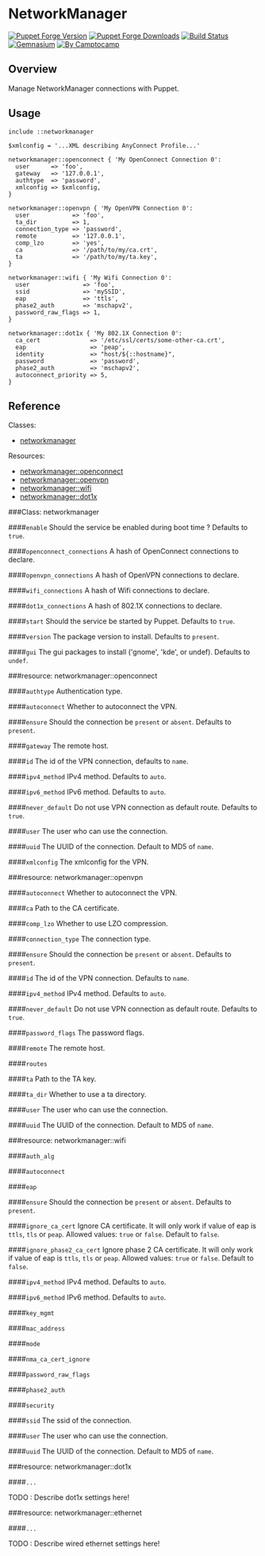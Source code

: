 NetworkManager
==============

[![Puppet Forge Version](http://img.shields.io/puppetforge/v/camptocamp/networkmanager.svg)](https://forge.puppetlabs.com/camptocamp/networkmanager)
[![Puppet Forge Downloads](http://img.shields.io/puppetforge/dt/camptocamp/networkmanager.svg)](https://forge.puppetlabs.com/camptocamp/networkmanager)
[![Build Status](https://img.shields.io/travis/camptocamp/puppet-networkmanager/master.svg)](https://travis-ci.org/camptocamp/puppet-networkmanager)
[![Gemnasium](https://img.shields.io/gemnasium/camptocamp/puppet-networkmanager.svg)](https://gemnasium.com/camptocamp/puppet-networkmanager)
[![By Camptocamp](https://img.shields.io/badge/by-camptocamp-fb7047.svg)](http://www.camptocamp.com)

Overview
--------

Manage NetworkManager connections with Puppet.

Usage
-----

```puppet
include ::networkmanager

$xmlconfig = '...XML describing AnyConnect Profile...'

networkmanager::openconnect { 'My OpenConnect Connection 0':
  user      => 'foo',
  gateway   => '127.0.0.1',
  authtype  => 'password',
  xmlconfig => $xmlconfig,
}

networkmanager::openvpn { 'My OpenVPN Connection 0':
  user            => 'foo',
  ta_dir          => 1,
  connection_type => 'password',
  remote          => '127.0.0.1',
  comp_lzo        => 'yes',
  ca              => '/path/to/my/ca.crt',
  ta              => '/path/to/my/ta.key',
}

networkmanager::wifi { 'My Wifi Connection 0':
  user               => 'foo',
  ssid               => 'mySSID',
  eap                => 'ttls',
  phase2_auth        => 'mschapv2',
  password_raw_flags => 1,
}

networkmanager::dot1x { 'My 802.1X Connection 0':
  ca_cert              => '/etc/ssl/certs/some-other-ca.crt',
  eap                  => 'peap',
  identity             => "host/${::hostname}",
  password             => 'password',
  phase2_auth          => 'mschapv2',
  autoconnect_priority => 5,
}
```

Reference
---------

Classes:

* [networkmanager](#class-networkmanager)

Resources:

* [networkmanager::openconnect](#resource-networkmanageropenconnect)
* [networkmanager::openvpn](#resource-networkmanageropenvpn)
* [networkmanager::wifi](#resource-networkmanagerwifi)
* [networkmanager::dot1x](#resource-networkmanagerdot1x)

###Class: networkmanager

####`enable`
Should the service be enabled during boot time ? Defaults to `true`.

####`openconnect_connections`
A hash of OpenConnect connections to declare.

####`openvpn_connections`
A hash of OpenVPN connections to declare.

####`wifi_connections`
A hash of Wifi connections to declare.

####`dot1x_connections`
A hash of 802.1X connections to declare.

####`start`
Should the service be started by Puppet. Defaults to `true`.

####`version`
The package version to install. Defaults to `present`.

####`gui`
The gui packages to install ('gnome', 'kde', or undef). Defaults to `undef`.

###resource: networkmanager::openconnect

####`authtype`
Authentication type.

####`autoconnect`
Whether to autoconnect the VPN.

####`ensure`
Should the connection be `present` or `absent`. Defaults to `present`.

####`gateway`
The remote host.

####`id`
The id of the VPN connection, defaults to `name`.

####`ipv4_method`
IPv4 method. Defaults to `auto`.

####`ipv6_method`
IPv6 method. Defaults to `auto`.

####`never_default`
Do not use VPN connection as default route. Defaults to `true`.

####`user`
The user who can use the connection.

####`uuid`
The UUID of the connection. Default to MD5 of `name`.

####`xmlconfig`
The xmlconfig for the VPN.

###resource: networkmanager::openvpn

####`autoconnect`
Whether to autoconnect the VPN.

####`ca`
Path to the CA certificate.

####`comp_lzo`
Whether to use LZO compression.

####`connection_type`
The connection type.

####`ensure`
Should the connection be `present` or `absent`. Defaults to `present`.

####`id`
The id of the VPN connection. Defaults to `name`.

####`ipv4_method`
IPv4 method. Defaults to `auto`.

####`never_default`
Do not use VPN connection as default route. Defaults to `true`.

####`password_flags`
The password flags.

####`remote`
The remote host.

####`routes`

####`ta`
Path to the TA key.

####`ta_dir`
Whether to use a ta directory.

####`user`
The user who can use the connection.

####`uuid`
The UUID of the connection. Default to MD5 of `name`.

###resource: networkmanager::wifi

####`auth_alg`

####`autoconnect`

####`eap`

####`ensure`
Should the connection be `present` or `absent`. Defaults to `present`.

####`ignore_ca_cert`
Ignore CA certificate. It will only work if value of eap is `ttls`, `tls` or `peap`. Allowed values: `true` or `false`. Default to `false`.

####`ignore_phase2_ca_cert`
Ignore phase 2 CA certificate. It will only work if value of eap is `ttls`, `tls` or `peap`. Allowed values: `true` or `false`. Default to `false`.

####`ipv4_method`
IPv4 method. Defaults to `auto`.

####`ipv6_method`
IPv6 method. Defaults to `auto`.

####`key_mgmt`

####`mac_address`

####`mode`

####`nma_ca_cert_ignore`

####`password_raw_flags`

####`phase2_auth`

####`security`

####`ssid`
The ssid of the connection.

####`user`
The user who can use the connection.

####`uuid`
The UUID of the connection. Default to MD5 of `name`.


###resource: networkmanager::dot1x

####`...`

TODO : Describe dot1x settings here!

###resource: networkmanager::ethernet

####`...`

TODO : Describe wired ethernet settings here!
